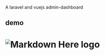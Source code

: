 A laravel and vuejs admin-dashboard

## demo
# ![Markdown Here logo](https://raw.github.com/team-mahal/larav-admin/master/public/screenshot/demo.png)